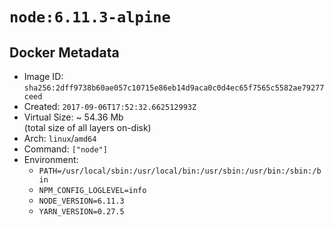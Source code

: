 # `node:6.11.3-alpine`

## Docker Metadata

- Image ID: `sha256:2dff9738b60ae057c10715e86eb14d9aca0c0d4ec65f7565c5582ae79277ceed`
- Created: `2017-09-06T17:52:32.662512993Z`
- Virtual Size: ~ 54.36 Mb  
  (total size of all layers on-disk)
- Arch: `linux`/`amd64`
- Command: `["node"]`
- Environment:
  - `PATH=/usr/local/sbin:/usr/local/bin:/usr/sbin:/usr/bin:/sbin:/bin`
  - `NPM_CONFIG_LOGLEVEL=info`
  - `NODE_VERSION=6.11.3`
  - `YARN_VERSION=0.27.5`
